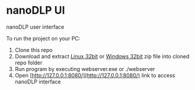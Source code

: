 # nanoDLP UI
nanoDLP user interface

To run the project on your PC:

1. Clone this repo
2. Download and extract [Linux 32bit](http://www.nanodlp.com/download/nanodlp.ui.linux32bit.zip) or [Windows 32bit](http://www.nanodlp.com/download/nanodlp.ui.win32bit.zip) zip file into cloned repo folder
3. Run program by executing webserver.exe or ./webserver
4. Open [http://127.0.0.1:8080/](http://127.0.0.1:8080/) link to access nanoDLP interface
